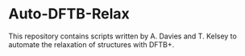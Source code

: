 # Auto-DFTB-Relax
This repository contains scripts written by A. Davies and T. Kelsey to automate the relaxation of structures with DFTB+. 
